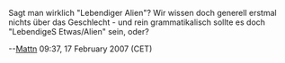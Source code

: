 Sagt man wirklich "Lebendiger Alien"? Wir wissen doch generell erstmal
nichts über das Geschlecht - und rein grammatikalisch sollte es doch
"LebendigeS Etwas/Alien" sein, oder?


--[Mattn](User:Mattn "wikilink") 09:37, 17 February 2007 (CET)